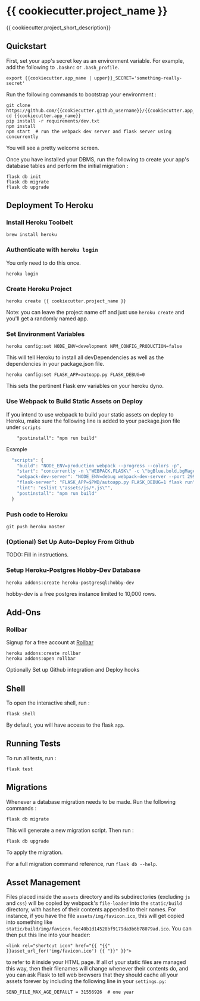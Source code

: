 {{ cookiecutter.project\_name }}
================================

{{ cookiecutter.project\_short\_description}}

Quickstart
----------

First, set your app's secret key as an environment variable. For
example, add the following to `.bashrc` or `.bash_profile`.

``` {.sourceCode .bash}
export {{cookiecutter.app_name | upper}}_SECRET='something-really-secret'
```

Run the following commands to bootstrap your environment :

    git clone https://github.com/{{cookiecutter.github_username}}/{{cookiecutter.app_name}}
    cd {{cookiecutter.app_name}}
    pip install -r requirements/dev.txt
    npm install
    npm start  # run the webpack dev server and flask server using concurrently

You will see a pretty welcome screen.

Once you have installed your DBMS, run the following to create your
app\'s database tables and perform the initial migration :

    flask db init
    flask db migrate
    flask db upgrade

Deployment To Heroku
--------------------

### Install Heroku Toolbelt


	brew install heroku


### Authenticate with `heroku login`
 You only need to do this once.

 	heroku login

### Create Heroku Project

	heroku create {{ cookiecutter.project_name }}

Note: you can leave the project name off and just use `heroku create` and you'll get a randomly named app.

### Set Environment Variables

	heroku config:set NODE_ENV=development NPM_CONFIG_PRODUCTION=false

This will tell Heroku to install all devDependencies as well as the dependencies in your package.json file.


	heroku config:set FLASK_APP=autoapp.py FLASK_DEBUG=0

This sets the pertinent Flask env variables on your heroku dyno.

### Use Webpack to Build Static Assets on Deploy

If you intend to use webpack to build your static assets on deploy to Heroku, make sure the following line is added to your package.json file under `scripts`

	    "postinstall": "npm run build"

Example

```js
  "scripts": {
    "build": "NODE_ENV=production webpack --progress --colors -p",
    "start": "concurrently -n \"WEBPACK,FLASK\" -c \"bgBlue.bold,bgMagenta.bold\" \"npm run webpack-dev-server\" \"npm run flask-server\"",
    "webpack-dev-server": "NODE_ENV=debug webpack-dev-server --port 2992 --hot --inline",
    "flask-server": "FLASK_APP=$PWD/autoapp.py FLASK_DEBUG=1 flask run",
    "lint": "eslint \"assets/js/*.js\"",
    "postinstall": "npm run build"
  }
```

### Push code to Heroku

	git push heroku master

### (Optional) Set Up Auto-Deploy From Github
TODO: Fill in instructions.


### Setup Heroku-Postgres Hobby-Dev Database

	heroku addons:create heroku-postgresql:hobby-dev

hobby-dev is a free postgres instance limited to 10,000 rows.

Add-Ons
-------

### Rollbar

Signup for a free account at [Rollbar](https://rollbar.com)

    heroku addons:create rollbar
    heroku addons:open rollbar

Optionally Set up Github integration and Deploy hooks

Shell
-----

To open the interactive shell, run :

    flask shell

By default, you will have access to the flask `app`.

Running Tests
-------------

To run all tests, run :

    flask test

Migrations
----------

Whenever a database migration needs to be made. Run the following
commands :

    flask db migrate

This will generate a new migration script. Then run :

    flask db upgrade

To apply the migration.

For a full migration command reference, run `flask db --help`.

Asset Management
----------------

Files placed inside the `assets` directory and its subdirectories
(excluding `js` and `css`) will be copied by webpack\'s `file-loader`
into the `static/build` directory, with hashes of their contents
appended to their names. For instance, if you have the file
`assets/img/favicon.ico`, this will get copied into something like
`static/build/img/favicon.fec40b1d14528bf9179da3b6b78079ad.ico`. You can
then put this line into your header:

    <link rel="shortcut icon" href="{{ "{{" }}asset_url_for('img/favicon.ico') {{ "}}" }}">

to refer to it inside your HTML page. If all of your static files are
managed this way, then their filenames will change whenever their
contents do, and you can ask Flask to tell web browsers that they should
cache all your assets forever by including the following line in your
`settings.py`:

    SEND_FILE_MAX_AGE_DEFAULT = 31556926  # one year
